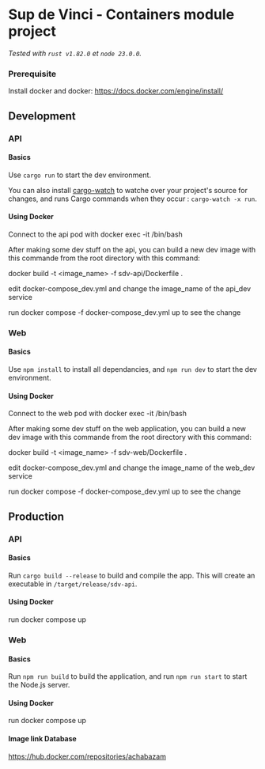 # Sup de Vinci - Containers module project

*Tested with `rust v1.82.0` et `node 23.0.0`.*

### Prerequisite

Install docker and docker: https://docs.docker.com/engine/install/

## Development

### API

#### Basics

Use `cargo run` to start the dev environment.

You can also install [cargo-watch](https://crates.io/crates/cargo-watch) to watche over your project's source for changes, and runs Cargo commands when they occur : `cargo-watch -x run`.

#### Using Docker

Connect to the api pod with docker exec -it <contener-name> /bin/bash

After making some dev stuff on the api, you can build a new dev image with this commande from the root directory with this command:

docker build -t <image_name> -f sdv-api/Dockerfile .

edit docker-compose_dev.yml and change the image_name of the api_dev service

run docker compose -f docker-compose_dev.yml up to see the change

### Web

#### Basics

Use `npm install` to install all dependancies, and `npm run dev` to start the dev environment.

#### Using Docker

Connect to the web pod with docker exec -it <contener-name> /bin/bash

After making some dev stuff on the web application, you can build a new dev image with this commande from the root directory with this command:

docker build -t <image_name> -f sdv-web/Dockerfile .

edit docker-compose_dev.yml and change the image_name of the web_dev service

run docker compose -f docker-compose_dev.yml up to see the change

## Production

### API

#### Basics

Run `cargo build --release` to build and compile the app. This will create an executable in `/target/release/sdv-api`.

#### Using Docker

run docker compose up

### Web

#### Basics

Run `npm run build` to build the application, and run `npm run start` to start the Node.js server. 

#### Using Docker

run docker compose up

#### Image link Database 

https://hub.docker.com/repositories/achabazam
